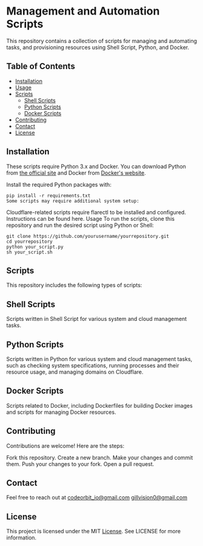 # Management and Automation Scripts

This repository contains a collection of scripts for managing and automating tasks, and provisioning resources using Shell Script, Python, and Docker.

## Table of Contents

- [Installation](#installation)
- [Usage](#usage)
- [Scripts](#scripts)
  - [Shell Scripts](#shell-scripts)
  - [Python Scripts](#python-scripts)
  - [Docker Scripts](#docker-scripts)
- [Contributing](#contributing)
- [Contact](#contact)
- [License](#license)

## Installation

These scripts require Python 3.x and Docker. You can download Python from [the official site](https://www.python.org/downloads/) and Docker from [Docker's website](https://www.docker.com/get-started).

Install the required Python packages with:

```shell
pip install -r requirements.txt
Some scripts may require additional system setup:
```

Cloudflare-related scripts require flarectl to be installed and configured. Instructions can be found here.
Usage
To run the scripts, clone this repository and run the desired script using Python or Shell:

```shell
git clone https://github.com/yourusername/yourrepository.git
cd yourrepository
python your_script.py
sh your_script.sh
```
## Scripts
This repository includes the following types of scripts:

## Shell Scripts
Scripts written in Shell Script for various system and cloud management tasks.

## Python Scripts
Scripts written in Python for various system and cloud management tasks, such as checking system specifications, running processes and their resource usage, and managing domains on Cloudflare.

## Docker Scripts
Scripts related to Docker, including Dockerfiles for building Docker images and scripts for managing Docker resources.

## Contributing
Contributions are welcome! Here are the steps:

Fork this repository.
Create a new branch.
Make your changes and commit them.
Push your changes to your fork.
Open a pull request.

## Contact
Feel free to reach out at <codeorbit_io@gmail.com> <gillvision0@gmail.com>

## License
This project is licensed under the MIT [License](LICENSE.md). See LICENSE for more information.
